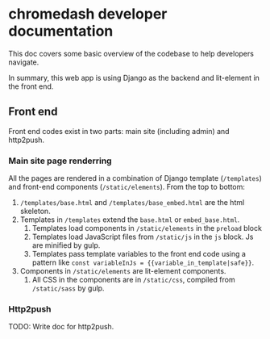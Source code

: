 # chromedash developer documentation

This doc covers some basic overview of the codebase to help developers navigate.

In summary, this web app is using Django as the backend and lit-element in the front end.

## Front end

Front end codes exist in two parts: main site (including admin) and http2push.

### Main site page renderring

All the pages are rendered in a combination of Django template (`/templates`) and front-end components (`/static/elements`). From the top to bottom:

1. `/templates/base.html` and `/templates/base_embed.html` are the html skeleton.
1. Templates in `/templates` extend the `base.html` or `embed_base.html`.
    1. Templates load components in `/static/elements` in the `preload` block
    1. Templates load JavaScript files from `/static/js` in the `js` block. Js are minified by gulp.
    1. Templates pass template variables to the front end code using a pattern like `const variableInJs = {{variable_in_template|safe}}`.
1. Components in `/static/elements` are lit-element components.
    1. All CSS in the components are in `/static/css`, compiled from `/static/sass` by gulp.

### Http2push

TODO: Write doc for http2push.
